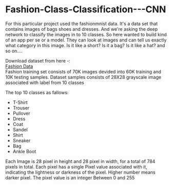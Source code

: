 # Fashion-Class-Classification---CNN
For this particular  project used the fashionmnist data. It's a data set that contains images of bags shoes and dresses. And we're asking the deep network to classify the images in to 10 classes.  So here wanted to build kind of an app per se or a model. They can look  at images and can tell us exactly what category in this image. Is it like a short? Is it a bag? Is it like a hat? and so on....

Download dataset from here -:<br>
[Fashion Data](https://www.kaggle.com/zalando-research/fashionmnist)
<br>
Fashion training set consists of 70K images devided into 60K training and 10K testing samples. Dataset samples consists of 28X28 grayscale image associated with label from 10 classes<br>

The top 10 classes as fallows:<br>

*   T-Shirt
*   Trouser
*   Pullover
*   Dress
*   Coat
*   Sandel
*   Shirt
*   Sneaker
*   Bag
*   Ankle Boot<br>

Each Image is 28 pixel in height and 28 pixel in width, for a total of 784 pixels in total. Each pixel has a single Pixel value associated with it, indicating the lightness or darkness of the pixel. Higher number means darker pixel. The pixel value is an integer Between 0 and 255
